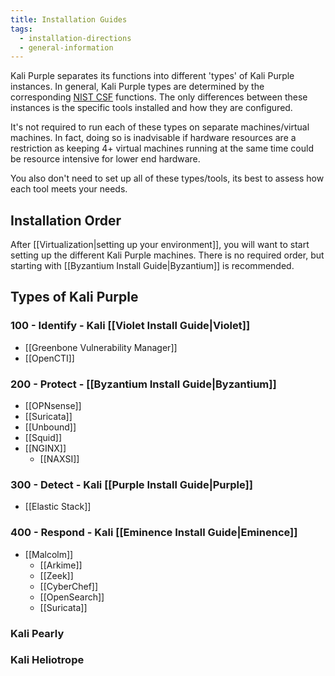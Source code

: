```yaml
---
title: Installation Guides
tags:
  - installation-directions
  - general-information
---
```

Kali Purple separates its functions into different 'types' of Kali Purple instances. In general, Kali Purple types are determined by the corresponding [NIST CSF](https://nvlpubs.nist.gov/nistpubs/CSWP/NIST.CSWP.29.pdf) functions. The only differences between these instances is the specific tools installed and how they are configured. 

It's not required to run each of these types on separate machines/virtual machines. In fact, doing so is inadvisable if hardware resources are a restriction as keeping 4+ virtual machines running at the same time could be resource intensive for lower end hardware.

You also don't need to set up all of these types/tools, its best to assess how each tool meets your needs.

## Installation Order
After [[Virtualization|setting up your environment]], you will want to start setting up the different Kali Purple machines. There is no required order, but starting with [[Byzantium Install Guide|Byzantium]] is recommended.

## Types of Kali Purple
### 100 - Identify - Kali [[Violet Install Guide|Violet]]
- [[Greenbone Vulnerability Manager]]
- [[OpenCTI]]
### 200 - Protect - [[Byzantium Install Guide|Byzantium]]
- [[OPNsense]]
- [[Suricata]]
- [[Unbound]]
- [[Squid]]
- [[NGINX]]
	- [[NAXSI]]

### 300 - Detect - Kali [[Purple Install Guide|Purple]]
- [[Elastic Stack]]
### 400 - Respond - Kali [[Eminence Install Guide|Eminence]]
- [[Malcolm]]
	- [[Arkime]]
	- [[Zeek]]
	- [[CyberChef]]
	- [[OpenSearch]]
	- [[Suricata]]

### Kali Pearly

### Kali Heliotrope